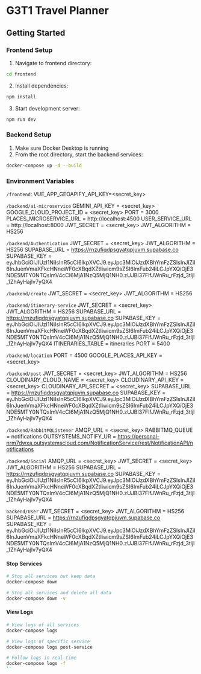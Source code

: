 # G3T1 Travel Planner

## Getting Started

### Frontend Setup
1. Navigate to frontend directory:
```bash
cd frontend
```

2. Install dependencies:
```bash
npm install
```

3. Start development server:
```bash
npm run dev
```

### Backend Setup
1. Make sure Docker Desktop is running
2. From the root directory, start the backend services:
```bash
docker-compose up -d --build
```

### Environment Variables
`/frontend`:
VUE_APP_GEOAPIFY_API_KEY=<secret_key>

`/backend/ai-microservice`
GEMINI_API_KEY = <secret_key>
GOOGLE_CLOUD_PROJECT_ID = <secret_key>
PORT = 3000
PLACES_MICROSERVICE_URL = http://localhost:4500
USER_SERVICE_URL = http://localhost:8000
JWT_SECRET = <secret_key>
JWT_ALGORITHM = HS256

`/backend/Authentication`
JWT_SECRET = <secret_key>
JWT_ALGORITHM = HS256
SUPABASE_URL = https://rnzufiqdpsgyatqpjuvm.supabase.co
SUPABASE_KEY = eyJhbGciOiJIUzI1NiIsInR5cCI6IkpXVCJ9.eyJpc3MiOiJzdXBhYmFzZSIsInJlZiI6InJuenVmaXFkcHNneWF0cXBqdXZtIiwicm9sZSI6ImFub24iLCJpYXQiOjE3NDE5MTY0NTQsImV4cCI6MjA1NzQ5MjQ1NH0.zUJBI37FlfJWnRu_rFzjd_3tljI_1ZhAyHajIv7yQX4

`/backend/create`
JWT_SECRET = <secret_key>
JWT_ALGORITHM = HS256

`/backend/itinerary-service`
JWT_SECRET = <secret_key>
JWT_ALGORITHM = HS256
SUPABASE_URL = https://rnzufiqdpsgyatqpjuvm.supabase.co
SUPABASE_KEY = eyJhbGciOiJIUzI1NiIsInR5cCI6IkpXVCJ9.eyJpc3MiOiJzdXBhYmFzZSIsInJlZiI6InJuenVmaXFkcHNneWF0cXBqdXZtIiwicm9sZSI6ImFub24iLCJpYXQiOjE3NDE5MTY0NTQsImV4cCI6MjA1NzQ5MjQ1NH0.zUJBI37FlfJWnRu_rFzjd_3tljI_1ZhAyHajIv7yQX4
ITINERARIES_TABLE = itineraries
PORT = 5400

`/backend/location`
PORT = 4500
GOOGLE_PLACES_API_KEY = <secret_key>

`/backend/post`
JWT_SECRET = <secret_key>
JWT_ALGORITHM = HS256
CLOUDINARY_CLOUD_NAME = <secret_key>
CLOUDINARY_API_KEY = <secret_key>
CLOUDINARY_API_SECRET = <secret_key>
SUPABASE_URL = https://rnzufiqdpsgyatqpjuvm.supabase.co
SUPABASE_KEY = eyJhbGciOiJIUzI1NiIsInR5cCI6IkpXVCJ9.eyJpc3MiOiJzdXBhYmFzZSIsInJlZiI6InJuenVmaXFkcHNneWF0cXBqdXZtIiwicm9sZSI6ImFub24iLCJpYXQiOjE3NDE5MTY0NTQsImV4cCI6MjA1NzQ5MjQ1NH0.zUJBI37FlfJWnRu_rFzjd_3tljI_1ZhAyHajIv7yQX4

`/backend/RabbitMQListener`
AMQP_URL = <secret_key>
RABBITMQ_QUEUE = notifications
OUTSYSTEMS_NOTIFY_UR = https://personal-nrm7dwxa.outsystemscloud.com/NotificationService/rest/NotificationAPI/notifications

`/backend/Social`
AMQP_URL = <secret_key>
JWT_SECRET = <secret_key>
JWT_ALGORITHM = HS256
SUPABASE_URL = https://rnzufiqdpsgyatqpjuvm.supabase.co
SUPABASE_KEY = eyJhbGciOiJIUzI1NiIsInR5cCI6IkpXVCJ9.eyJpc3MiOiJzdXBhYmFzZSIsInJlZiI6InJuenVmaXFkcHNneWF0cXBqdXZtIiwicm9sZSI6ImFub24iLCJpYXQiOjE3NDE5MTY0NTQsImV4cCI6MjA1NzQ5MjQ1NH0.zUJBI37FlfJWnRu_rFzjd_3tljI_1ZhAyHajIv7yQX4


`backend/User`
JWT_SECRET = <secret_key>
JWT_ALGORITHM = HS256
SUPABASE_URL = https://rnzufiqdpsgyatqpjuvm.supabase.co
SUPABASE_KEY = eyJhbGciOiJIUzI1NiIsInR5cCI6IkpXVCJ9.eyJpc3MiOiJzdXBhYmFzZSIsInJlZiI6InJuenVmaXFkcHNneWF0cXBqdXZtIiwicm9sZSI6ImFub24iLCJpYXQiOjE3NDE5MTY0NTQsImV4cCI6MjA1NzQ5MjQ1NH0.zUJBI37FlfJWnRu_rFzjd_3tljI_1ZhAyHajIv7yQX4

#### Stop Services
```bash
# Stop all services but keep data
docker-compose down

# Stop all services and delete all data
docker-compose down -v
```

#### View Logs
```bash
# View logs of all services
docker-compose logs

# View logs of specific service
docker-compose logs post-service

# Follow logs in real-time
docker-compose logs -f
``